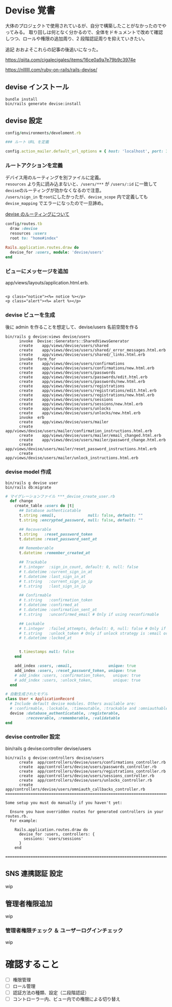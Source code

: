 # Devise 覚書

大体のプロジェクトで使用されているが、自分で構築したことがなかったのでやってみる。
取り回しは何となく分かるので、全体をドキュメントで改めて確認しつつ、ロールや権限の追加周り、2 段階認証周りを抑えていきたい。

追記
おおよそこれらの記事の後追いになった。

https://qiita.com/cigalecigales/items/16ce0a9a7e79b9c3974e

https://nllllll.com/ruby-on-rails/rails-devise/

## devise インストール

```shell
bundle install
bin/rails generate devise:install
```

## devise 設定

```ruby
config/environments/develoment.rb

### ルート URL を定義

config.action_mailer.default_url_options = { host: 'localhost', port: 3000 }

```

### ルートアクションを定義

デバイス用のルーティングを別ファイルに定義。  
`resources` より先に読み込まないと、`/users/***` が `/users/:id` に一致して `devise`のルーティングが効かなくなるので注意。  
`/users/sign_in` を`root`にしたかったが、`devise_scope` 内で定義しても `devise_mapping` でエラーになったので一旦諦め。

[devise のルーティングについて](http://www.code-magagine.com/?p=13096)

```ruby
config/routes.tb
  draw :devise
  resources :users
  root to: "home#index"
```

```ruby
Rails.application.routes.draw do
  devise_for :users, module: 'devise/users'
end
```

### ビューにメッセージを追加

app/views/layouts/application.html.erb.

```erb

<p class="notice"><%= notice %></p>
<p class="alert"><%= alert %></p>
```

### devise ビューを生成

後に admin を作ることを想定して、devise/users 名前空間を作る

```shell
bin/rails g devise:views devise/users
      invoke  Devise::Generators::SharedViewsGenerator
      create    app/views/devise/users/shared
      create    app/views/devise/users/shared/_error_messages.html.erb
      create    app/views/devise/users/shared/_links.html.erb
      invoke  form_for
      create    app/views/devise/users/confirmations
      create    app/views/devise/users/confirmations/new.html.erb
      create    app/views/devise/users/passwords
      create    app/views/devise/users/passwords/edit.html.erb
      create    app/views/devise/users/passwords/new.html.erb
      create    app/views/devise/users/registrations
      create    app/views/devise/users/registrations/edit.html.erb
      create    app/views/devise/users/registrations/new.html.erb
      create    app/views/devise/users/sessions
      create    app/views/devise/users/sessions/new.html.erb
      create    app/views/devise/users/unlocks
      create    app/views/devise/users/unlocks/new.html.erb
      invoke  erb
      create    app/views/devise/users/mailer
      create    app/views/devise/users/mailer/confirmation_instructions.html.erb
      create    app/views/devise/users/mailer/email_changed.html.erb
      create    app/views/devise/users/mailer/password_change.html.erb
      create    app/views/devise/users/mailer/reset_password_instructions.html.erb
      create    app/views/devise/users/mailer/unlock_instructions.html.erb
```

### devise model 作成

```shell
bin/rails g devise user
bin/rails db:migrate
```

```ruby
# マイグレーションファイル ***_devise_create_user.rb
  def change
    create_table :users do |t|
      ## Database authenticatable
      t.string :email,              null: false, default: ""
      t.string :encrypted_password, null: false, default: ""

      ## Recoverable
      t.string   :reset_password_token
      t.datetime :reset_password_sent_at

      ## Rememberable
      t.datetime :remember_created_at

      ## Trackable
      # t.integer  :sign_in_count, default: 0, null: false
      # t.datetime :current_sign_in_at
      # t.datetime :last_sign_in_at
      # t.string   :current_sign_in_ip
      # t.string   :last_sign_in_ip

      ## Confirmable
      # t.string   :confirmation_token
      # t.datetime :confirmed_at
      # t.datetime :confirmation_sent_at
      # t.string   :unconfirmed_email # Only if using reconfirmable

      ## Lockable
      # t.integer  :failed_attempts, default: 0, null: false # Only if lock strategy is :failed_attempts
      # t.string   :unlock_token # Only if unlock strategy is :email or :both
      # t.datetime :locked_at


      t.timestamps null: false
    end

    add_index :users, :email,                unique: true
    add_index :users, :reset_password_token, unique: true
    # add_index :users, :confirmation_token,   unique: true
    # add_index :users, :unlock_token,         unique: true
  end
```

```ruby
# 自動生成されたモデル
class User < ApplicationRecord
  # Include default devise modules. Others available are:
  # :confirmable, :lockable, :timeoutable, :trackable and :omniauthable
  devise :database_authenticatable, :registerable,
         :recoverable, :rememberable, :validatable
end
```

### devise controller 設定

bin/rails g devise:controller devise/users

```shell
bin/rails g devise:controllers devise/users
      create  app/controllers/devise/users/confirmations_controller.rb
      create  app/controllers/devise/users/passwords_controller.rb
      create  app/controllers/devise/users/registrations_controller.rb
      create  app/controllers/devise/users/sessions_controller.rb
      create  app/controllers/devise/users/unlocks_controller.rb
      create  app/controllers/devise/users/omniauth_callbacks_controller.rb
===============================================================================

Some setup you must do manually if you haven't yet:

  Ensure you have overridden routes for generated controllers in your routes.rb.
  For example:

    Rails.application.routes.draw do
      devise_for :users, controllers: {
        sessions: 'users/sessions'
      }
    end

===============================================================================
```

## SNS 連携認証 設定

wip

## 管理者権限追加

wip

### 管理者権限チェック ＆ ユーザーログインチェック

wip

# 確認すること

- [ ] 権限管理
- [ ] ロール管理
- [ ] 認証方法の種類、設定（二段階認証）
- [ ] コントローラー内、ビュー内での権限による切り替え
